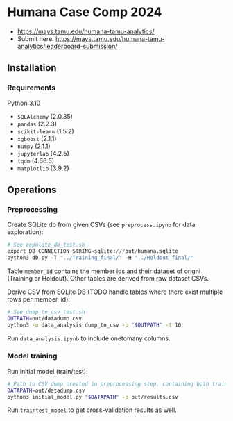 # Humana Case Comp 2024
- https://mays.tamu.edu/humana-tamu-analytics/
- Submit here: https://mays.tamu.edu/humana-tamu-analytics/leaderboard-submission/

## Installation
### Requirements
Python 3.10
- `SQLAlchemy` (2.0.35)
- `pandas` (2.2.3)
- `scikit-learn` (1.5.2)
- `xgboost` (2.1.1)
- `numpy` (2.1.1)
- `jupyterlab` (4.2.5)
- `tqdm` (4.66.5)
- `matplotlib` (3.9.2)

## Operations
### Preprocessing
Create SQLite db from given CSVs (see `preprocess.ipynb` for data exploration):
```python
# See populate_db_test.sh
export DB_CONNECTION_STRING=sqlite:///out/humana.sqlite
python3 db.py -T "../Training_final/" -H "../Holdout_final/"
```
Table `member_id` contains the member ids and their dataset of origni (Training or Holdout).
Other tables are derived from raw dataset CSVs.

Derive CSV from SQLite DB (TODO handle tables where there exist multiple rows per member_id):
```sh
# See dump_to_csv_test.sh
OUTPATH=out/datadump.csv
python3 -m data_analysis dump_to_csv -o "$OUTPATH" -t 10
```

Run `data_analysis.ipynb` to include onetomany columns.

### Model training
Run initial model (train/test):
```sh
# Path to CSV dump created in preprocessing step, containing both training AND test (holdout) data.
DATAPATH=out/datadump.csv
python3 initial_model.py "$DATAPATH" -o out/results.csv
```

Run `traintest_model` to get cross-validation results as well.